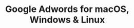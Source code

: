 ---
name: Google Adwords
url: 'https://adwords.google.com'
category: Business
title: 'Google Adwords for macOS, Windows & Linux'
key: google-adwords

---
